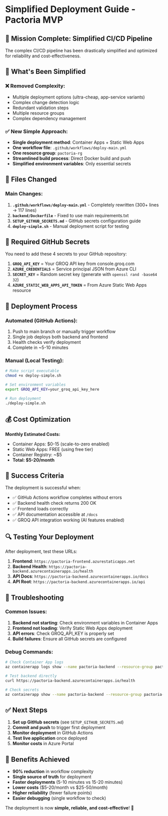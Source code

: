 # Simplified Deployment Guide - Pactoria MVP

## 🎯 Mission Complete: Simplified CI/CD Pipeline

The complex CI/CD pipeline has been drastically simplified and optimized for reliability and cost-effectiveness.

## 🚀 What's Been Simplified

### ❌ Removed Complexity:
- Multiple deployment options (ultra-cheap, app-service variants)
- Complex change detection logic
- Redundant validation steps
- Multiple resource groups
- Complex dependency management

### ✅ New Simple Approach:
- **Single deployment method**: Container Apps + Static Web Apps
- **One workflow file**: `.github/workflows/deploy-main.yml`
- **One resource group**: `pactoria-rg`
- **Streamlined build process**: Direct Docker build and push
- **Simplified environment variables**: Only essential secrets

## 🔧 Files Changed

### Main Changes:
1. **`.github/workflows/deploy-main.yml`** - Completely rewritten (300+ lines → 117 lines)
2. **`backend/Dockerfile`** - Fixed to use main requirements.txt
3. **`SETUP_GITHUB_SECRETS.md`** - GitHub secrets configuration guide
4. **`deploy-simple.sh`** - Manual deployment script for testing

## 🔑 Required GitHub Secrets

You need to add these 4 secrets to your GitHub repository:

1. **`GROQ_API_KEY`** = Your GROQ API key from console.groq.com
2. **`AZURE_CREDENTIALS`** = Service principal JSON from Azure CLI
3. **`SECRET_KEY`** = Random secret key (generate with `openssl rand -base64 32`)
4. **`AZURE_STATIC_WEB_APPS_API_TOKEN`** = From Azure Static Web Apps resource

## 🚦 Deployment Process

### Automated (GitHub Actions):
1. Push to main branch or manually trigger workflow
2. Single job deploys both backend and frontend
3. Health checks verify deployment
4. Complete in ~5-10 minutes

### Manual (Local Testing):
```bash
# Make script executable
chmod +x deploy-simple.sh

# Set environment variables
export GROQ_API_KEY=your_groq_api_key_here

# Run deployment
./deploy-simple.sh
```

## 💰 Cost Optimization

**Monthly Estimated Costs:**
- Container Apps: $0-15 (scale-to-zero enabled)
- Static Web Apps: FREE (using free tier)
- Container Registry: ~$5
- **Total: $5-20/month**

## 🎯 Success Criteria

The deployment is successful when:
- ✅ GitHub Actions workflow completes without errors
- ✅ Backend health check returns 200 OK
- ✅ Frontend loads correctly
- ✅ API documentation accessible at `/docs`
- ✅ GROQ API integration working (AI features enabled)

## 🔍 Testing Your Deployment

After deployment, test these URLs:

1. **Frontend**: `https://pactoria-frontend.azurestaticapps.net`
2. **Backend Health**: `https://pactoria-backend.azurecontainerapps.io/health`
3. **API Docs**: `https://pactoria-backend.azurecontainerapps.io/docs`
4. **API Root**: `https://pactoria-backend.azurecontainerapps.io/api`

## 🐛 Troubleshooting

### Common Issues:

1. **Backend not starting**: Check environment variables in Container Apps
2. **Frontend not loading**: Verify Static Web Apps deployment
3. **API errors**: Check GROQ_API_KEY is properly set
4. **Build failures**: Ensure all GitHub secrets are configured

### Debug Commands:
```bash
# Check Container App logs
az containerapp logs show --name pactoria-backend --resource-group pactoria-rg

# Test backend directly
curl https://pactoria-backend.azurecontainerapps.io/health

# Check secrets
az containerapp show --name pactoria-backend --resource-group pactoria-rg --query "properties.template.containers[0].env"
```

## ✅ Next Steps

1. **Set up GitHub secrets** (see `SETUP_GITHUB_SECRETS.md`)
2. **Commit and push** to trigger first deployment
3. **Monitor deployment** in GitHub Actions
4. **Test live application** once deployed
5. **Monitor costs** in Azure Portal

## 🎉 Benefits Achieved

- **90% reduction** in workflow complexity
- **Single source of truth** for deployment
- **Faster deployments** (5-10 minutes vs 15-20 minutes)
- **Lower costs** ($5-20/month vs $25-50/month)
- **Higher reliability** (fewer failure points)
- **Easier debugging** (single workflow to check)

The deployment is now **simple, reliable, and cost-effective**! 🚀